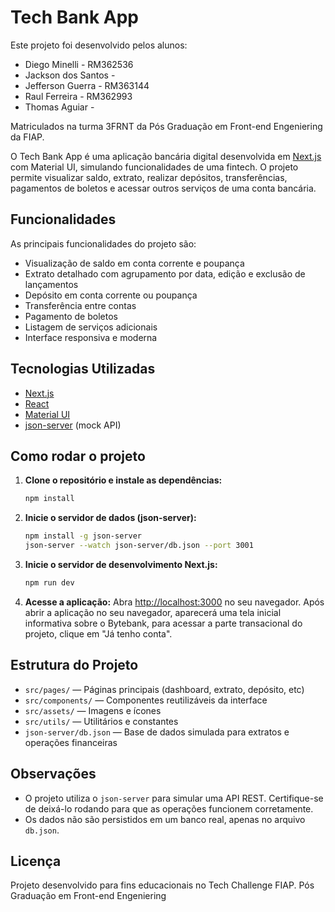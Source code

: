 # Tech Bank App

Este projeto foi desenvolvido pelos alunos:
 - Diego Minelli - RM362536
 - Jackson dos Santos - 
 - Jefferson Guerra - RM363144
 - Raul Ferreira - RM362993
 - Thomas Aguiar - 

Matriculados na turma 3FRNT da Pós Graduação em Front-end Engeniering da FIAP.

O Tech Bank App é uma aplicação bancária digital desenvolvida em [Next.js](https://nextjs.org) com Material UI, simulando funcionalidades de uma fintech. O projeto permite visualizar saldo, extrato, realizar depósitos, transferências, pagamentos de boletos e acessar outros serviços de uma conta bancária.

## Funcionalidades
  As principais funcionalidades do projeto são:

- Visualização de saldo em conta corrente e poupança
- Extrato detalhado com agrupamento por data, edição e exclusão de lançamentos
- Depósito em conta corrente ou poupança
- Transferência entre contas
- Pagamento de boletos
- Listagem de serviços adicionais
- Interface responsiva e moderna

## Tecnologias Utilizadas

- [Next.js](https://nextjs.org)
- [React](https://react.dev)
- [Material UI](https://mui.com)
- [json-server](https://github.com/typicode/json-server) (mock API)

## Como rodar o projeto

1. **Clone o repositório e instale as dependências:**
   ```bash
   npm install
   ```

2. **Inicie o servidor de dados (json-server):**
   ```bash
   npm install -g json-server
   json-server --watch json-server/db.json --port 3001
   ```

3. **Inicie o servidor de desenvolvimento Next.js:**
   ```bash
   npm run dev
   ```

4. **Acesse a aplicação:**
   Abra [http://localhost:3000](http://localhost:3000) no seu navegador. Após abrir a aplicação no seu navegador, aparecerá uma tela inicial informativa sobre o Bytebank, para acessar a parte transacional do projeto, clique em "Já tenho conta".

## Estrutura do Projeto

- `src/pages/` — Páginas principais (dashboard, extrato, depósito, etc)
- `src/components/` — Componentes reutilizáveis da interface
- `src/assets/` — Imagens e ícones
- `src/utils/` — Utilitários e constantes
- `json-server/db.json` — Base de dados simulada para extratos e operações financeiras

## Observações

- O projeto utiliza o `json-server` para simular uma API REST. Certifique-se de deixá-lo rodando para que as operações funcionem corretamente.
- Os dados não são persistidos em um banco real, apenas no arquivo `db.json`.

## Licença

Projeto desenvolvido para fins educacionais no Tech Challenge FIAP. Pós Graduação em Front-end Engeniering
